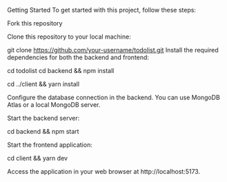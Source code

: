 Getting Started
To get started with this project, follow these steps:

Fork this repository

Clone this repository to your local machine:

git clone https://github.com/your-username/todolist.git
Install the required dependencies for both the backend and frontend:

cd todolist
cd backend && npm install

cd ../client && yarn install

Configure the database connection in the backend. You can use MongoDB Atlas or a local MongoDB server.

Start the backend server:

cd backend && npm start

Start the frontend application:

cd client && yarn dev

Access the application in your web browser at http://localhost:5173.


